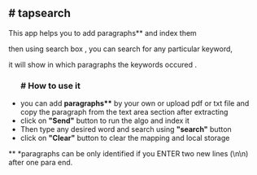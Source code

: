 <h2># tapsearch</h2>

  This app helps you to add paragraphs** and index them

  then using search box , you can search for any particular keyword,

  it will show in which paragraphs the keywords occured .

<ul>
 <h3> # How to use it </h3> 

  <li> you can add <strong>paragraphs**</strong> by your own or upload pdf or txt file and copy the paragraph
      from the text area section after extracting</li>

  <li>click on <strong>"Send"</strong> button to run the algo and index it</li>

  <li>Then type any desired word and search using <strong>"search"</strong> button</li>

  <li>click on <strong>"Clear"</strong> button to clear the mapping and local storage</li>
</ul>
**
*paragraphs can be only identified if you ENTER two new lines (\n\n) after one para end.
